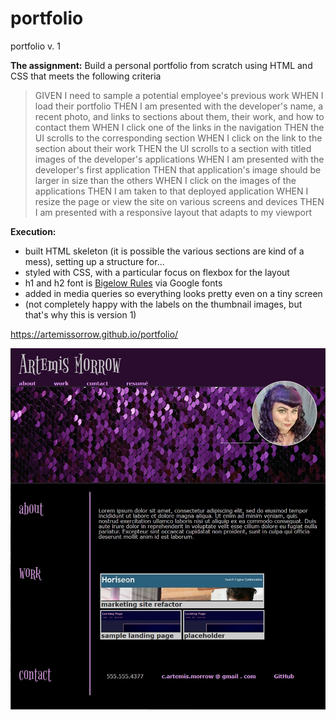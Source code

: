 # portfolio
portfolio v. 1

**The assignment:** 
Build a personal portfolio from scratch using HTML and CSS that meets the following criteria
>GIVEN I need to sample a potential employee's previous work
>WHEN I load their portfolio
>THEN I am presented with the developer's name, a recent photo, and links to sections about them, their work, and how to contact them
>WHEN I click one of the links in the navigation
>THEN the UI scrolls to the corresponding section
>WHEN I click on the link to the section about their work
>THEN the UI scrolls to a section with titled images of the developer's applications
>WHEN I am presented with the developer's first application
>THEN that application's image should be larger in size than the others
>WHEN I click on the images of the applications
>THEN I am taken to that deployed application
>WHEN I resize the page or view the site on various screens and devices
>THEN I am presented with a responsive layout that adapts to my viewport

**Execution:** 
- built HTML skeleton (it is possible the various sections are kind of a mess), setting up a structure for...
- styled with CSS, with a particular focus on flexbox for the layout
- h1 and h2 font is [Bigelow Rules](https://fonts.google.com/specimen/Bigelow+Rules?preview.text_type=custom#standard-styles) via Google fonts
- added in media queries so everything looks pretty even on a tiny screen
- (not completely happy with the labels on the thumbnail images, but that's why this is version 1)

https://artemissorrow.github.io/portfolio/

![screenshot](./assets/images/screenshot.jpg)